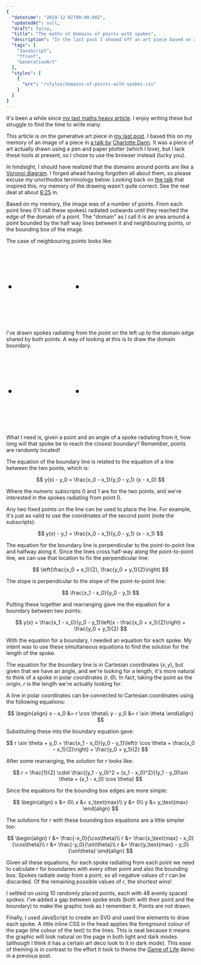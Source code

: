 ```yaml
---
{
  "datetime": "2019-12-02T00:00:00Z",
  "updatedAt": null,
  "draft": false,
  "title": "The maths of Domains of points with spokes",
  "description": "In the last post I showed off an art piece based on a piece I'd seen at a conference talk. In this post I detail the maths I used to do it.",
  "tags": [
    "JavaScript",
    "ffconf",
    "GenerativeArt"
  ],
  "styles": [
    {
      "src": "/styles/domains-of-points-with-spokes.css"
    }
  ]
}
---
```

It's been a while since [my last maths heavy article][advent-of-code-article]. I
enjoy writing these but struggle to find the time to write many.

This article is on the generative art piece in [my last post][domains]. I based
this on my memory of an image of a piece in [a talk by][talk]
[Charlotte Dann][charlotte-dann]. It was a piece of art actually drawn using a
pen and paper plotter (which I love), but I lack these tools at present, so I
chose to use the browser instead (lucky you).

In hindsight, I should have realized that the domains around points are like a
[Voronoi diagram][voronoi]. I forged ahead having forgotten all about them, so
please excuse my unorthodox terminology below. Looking back on [the talk][talk]
that inspired this, my memory of the drawing wasn't quite correct. See the real
deal at about [6:25][625] in.

Based on my memory, the image was of a number of points. From each point lines
(I'll call these spokes) radiated outwards until they reached the edge of the
domain of a point. The "domain" as I call it is an area around a point bounded
by the half way lines between it and neighbouring points, or the bounding box of
the image.

The case of neighbouring points looks like:

<div class="diagram">
  <svg role="img" aria-labelledby="diagram-title-1" width="200" height="200" viewBox="0 0 100 100">
    <title id="diagram-title-1">Spokes radiating from a point to the halfway line between the point and another point.</title>
    <circle cx="5" cy="50" r="2"/>
    <circle cx="95" cy="50" r="2"/>
    <path d="M 5 50 h 45 M 5 50 l 45 -9.95 M 5 50 l 45 -20.71 M 5 50 l 45 -33.41 M 5 50 l 45 -50 M 5 50 l 45 33.41 M 5 50 l 45 20.71 M 5 50 l 45 9.95 M 5 50 l 45 50"/>
  </svg>
</div>

I've drawn spokes radiating from the point on the left up to the domain edge
shared by both points. A way of looking at this is to draw the domain boundary.

<div class="diagram">
  <svg role="img" aria-labelledby="diagram-title-2" width="200" height="200" viewBox="0 0 100 100">
    <title id="diagram-title-2">The boundary between two points.</title>
    <circle cx="5" cy="50" r="2"/>
    <circle cx="95" cy="50" r="2"/>
    <path d="M 50 0 v 100" stroke-dasharray="5, 5"/>
  </svg>
</div>

What I need is, given a point and an angle of a spoke radiating from it, how
long will that spoke be to reach the closest boundary? Remember, points are
randomly located!

The equation of the boundary line is related to the equation of a line between
the two points, which is:

$$
y(x) - y_0 = \frac{x_0 - x_1}{y_0 - y_1} (x - x_0)
$$

Where the numeric subscripts $0$ and $1$ are for the two points, and we're
interested in the spokes radiating from point $0$.

Any two fixed points on the line can be used to place the line. For example,
it's just as valid to use the coordinates of the second point (note the
subscripts):

$$
y(x) - y_1 = \frac{x_0 - x_1}{y_0 - y_1} (x - x_1)
$$

The equation for the boundary line is perpendicular to the point-to-point line
and halfway along it. Since the lines cross half-way along the point-to-point
line, we can use that location to fix the perpendicular line:

$$
\left(\frac{x_0 + x_1}{2}, \frac{y_0 + y_1}{2}\right)
$$

The slope is perpendicular to the slope of the point-to-point line:

$$
\frac{x_1 - x_0}{y_0 - y_1}
$$

Putting these together and rearranging gave me the equation for a boundary
between two points:

$$
y(x) = \frac{x_1 - x_0}{y_0 - y_1}\left(x - \frac{x_0 + x_1}{2}\right) + \frac{y_0 + y_1}{2}
$$

With the equation for a boundary, I needed an equation for each spoke. My intent
was to use these simultaneous equations to find the solution for the length of
the spoke.

The equation for the boundary line is in Cartesian coordinates $(x, y)$, but
given that we have an angle, and we're looking for a length, it's more natural
to think of a spoke in polar coordinates $(r, Θ)$. In fact, taking the point as
the origin, $r$ is the length we're actually looking for.

A line in polar coordinates can be connected to Cartesian coordinates using the
following equations:

$$
\begin{align}
x - x_0 &= r \cos \theta\\
y - y_0 &= r \sin \theta
\end{align}
$$

Substituting these into the boundary equation gave:

$$
r \sin \theta + y_0 = \frac{x_1 - x_0}{y_0 - y_1}\left(r \cos \theta + \frac{x_0 - x_1}{2}\right) + \frac{y_0 + y_1}{2}
$$

After some rearranging, the solution for $r$ looks like:

$$
r = \frac{1}{2} \cdot \frac{(y_1 - y_0)^2 + (x_1 - x_0)^2}{(y_1 - y_0)\sin \theta + (x_1 - x_0) \cos \theta}
$$

Since the equations for the bounding box edges are more simple:

$$
\begin{align}
x &= 0\\
x &= x_\text{max}\\
y &= 0\\
y &= y_\text{max}
\end{align}
$$

The solutions for r with these bounding box equations are a little simpler too:

$$
\begin{align}
r &= \frac{-x_0}{\cos\theta}\\
r &= \frac{x_\text{max} - x_0}{\cos\theta}\\
r &= \frac{-y_0}{\sin\theta}\\
r &= \frac{y_\text{max} - y_0}{\sin\theta}
\end{align}
$$

Given all these equations, for each spoke radiating from each point we need to
calculate $r$ for boundaries with every other point and also the bounding box.
Spokes radiate _away_ from a point, so all negative values of $r$ can be
discarded. Of the remaining possible values of $r$, the shortest wins!

I settled on using 10 randomly placed points, each with 48 evenly spaced spokes.
I've added a gap between spoke ends (both with their point and the boundary) to
make the graphic look as I remember it. Points are not drawn.

Finally, I used JavaScript to create an SVG and used line elements to draw each
spoke. A little inline CSS in the head applies the foreground colour of the page
(the colour of the text) to the lines. This is neat because it means the graphic
will look natural on the page in both light and dark modes (although I think it
has a certain art deco look to it in dark mode). This ease of theming is in
contrast to the effort it took to theme the [Game of Life][game-of-life] demo in
a previous post.

[advent-of-code-article]: /blog/advent-of-code-2017-day-20-task-2
[domains]: /blog/generative-art-piece-domains-of-points-with-spokes
[charlotte-dann]: https://charlottedann.com/
[game-of-life]: ffconf-2019
[voronoi]: https://en.wikipedia.org/wiki/Voronoi_diagram
[talk]: https://www.youtube.com/watch?v=BZNKLvqh8ts&list=PLXmT1r4krsTrR6khetJSVQqulyFbxmZNG&t
[625]: https://www.youtube.com/watch?v=BZNKLvqh8ts&list=PLXmT1r4krsTrR6khetJSVQqulyFbxmZNG&t=385
